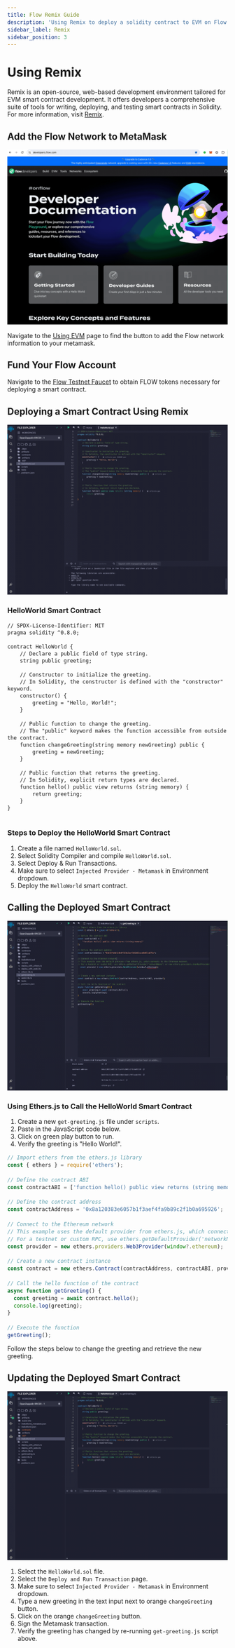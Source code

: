 ```yaml
---
title: Flow Remix Guide
description: 'Using Remix to deploy a solidity contract to EVM on Flow.'
sidebar_label: Remix
sidebar_position: 3
---
```


# Using Remix

Remix is an open-source, web-based development environment tailored for EVM smart contract development. It offers developers a comprehensive suite of tools for writing, deploying, and testing smart contracts in Solidity. For more information, visit [Remix](https://remix.ethereum.org/).

## Add the Flow Network to MetaMask

![Add Flow Network](./Remix-adding-metamask-network.gif)

Navigate to the [Using EVM](../using.mdx) page to find the button to add the Flow network information to your metamask.

## Fund Your Flow Account

Navigate to the [Flow Testnet Faucet](https://faucet.flow.com/fund-account) to obtain FLOW tokens necessary for deploying a smart contract.

## Deploying a Smart Contract Using Remix

![Deploy Smart Contract](./Remix-deploy-contract-flowevm.gif)

### HelloWorld Smart Contract

```solidity
// SPDX-License-Identifier: MIT
pragma solidity ^0.8.0;

contract HelloWorld {
    // Declare a public field of type string.
    string public greeting;

    // Constructor to initialize the greeting.
    // In Solidity, the constructor is defined with the "constructor" keyword.
    constructor() {
        greeting = "Hello, World!";
    }

    // Public function to change the greeting.
    // The "public" keyword makes the function accessible from outside the contract.
    function changeGreeting(string memory newGreeting) public {
        greeting = newGreeting;
    }

    // Public function that returns the greeting.
    // In Solidity, explicit return types are declared.
    function hello() public view returns (string memory) {
        return greeting;
    }
}


```

### Steps to Deploy the HelloWorld Smart Contract

1. Create a file named `HelloWorld.sol`.
2. Select Solidity Compiler and compile `HelloWorld.sol`.
3. Select Deploy & Run Transactions.
4. Make sure to select `Injected Provider - Metamask` in Environment dropdown.
5. Deploy the `HelloWorld` smart contract.

## Calling the Deployed Smart Contract

![Call Smart Contract](./Remix-call-getGreeting.gif)

### Using Ethers.js to Call the HelloWorld Smart Contract

1. Create a new `get-greeting.js` file under `scripts`.
2. Paste in the JavaScript code below.
3. Click on green play button to run.
4. Verify the greeting is "Hello World!".

```javascript
// Import ethers from the ethers.js library
const { ethers } = require('ethers');

// Define the contract ABI
const contractABI = ['function hello() public view returns (string memory)'];

// Define the contract address
const contractAddress = '0x8a120383e6057b1f3aef4fa9b89c2f1b0a695926';

// Connect to the Ethereum network
// This example uses the default provider from ethers.js, which connects to the Ethereum mainnet.
// For a testnet or custom RPC, use ethers.getDefaultProvider('networkName') or new ethers.providers.JsonRpcProvider(url)
const provider = new ethers.providers.Web3Provider(window?.ethereum);

// Create a new contract instance
const contract = new ethers.Contract(contractAddress, contractABI, provider);

// Call the hello function of the contract
async function getGreeting() {
  const greeting = await contract.hello();
  console.log(greeting);
}

// Execute the function
getGreeting();
```

Follow the steps below to change the greeting and retrieve the new greeting.

## Updating the Deployed Smart Contract

![Update Smart Contract](./Remix-update-greeting.gif)

1. Select the `HelloWorld.sol` file.
2. Select the `Deploy and Run Transaction` page.
3. Make sure to select `Injected Provider - Metamask` in Environment dropdown.
4. Type a new greeting in the text input next to orange `changeGreeting` button.
5. Click on the orange `changeGreeting` button.
6. Sign the Metamask transaction.
7. Verify the greeting has changed by re-running `get-greeting.js` script above.
